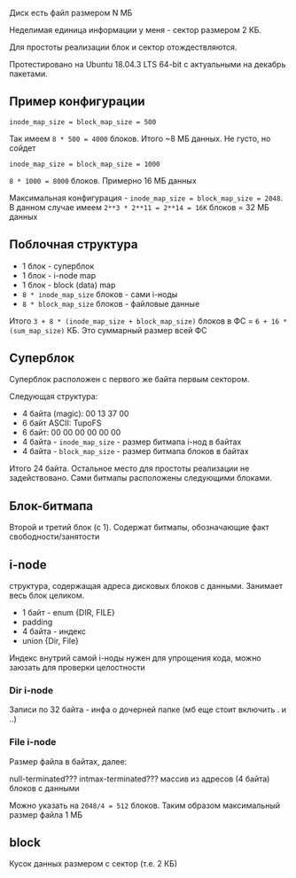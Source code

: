 Диск есть файл размером N МБ

Неделимая единица информации у меня - сектор размером 2 КБ.

Для простоты реализации блок и сектор отождествляются.

Протестировано на Ubuntu 18.04.3 LTS 64-bit с актуальными на декабрь пакетами.

## Пример конфигурации
`inode_map_size = block_map_size = 500`

Так имеем `8 * 500 = 4000` блоков. Итого ~8 МБ данных. Не густо, но сойдет

`inode_map_size = block_map_size = 1000`

`8 * 1000 = 8000` блоков. Примерно 16 МБ данных

Максимальная конфигурация - `inode_map_size = block_map_size = 2048`.
В данном случае имеем `2**3 * 2**11 = 2**14 = 16K` блоков = 32 МБ данных

## Поблочная структура
- 1 блок - суперблок
- 1 блок - i-node map
- 1 блок - block (data) map
- `8 * inode_map_size` блоков - сами i-ноды
- `8 * block_map_size` блоков - файловые данные

Итого `3 + 8 * (inode_map_size + block_map_size)` блоков в ФС =
`6 + 16 * (sum_map_size)` КБ. Это суммарный размер всей ФС

## Суперблок
Суперблок расположен с первого же байта первым сектором.

Следующая структура:
- 4 байта (magic): 00 13 37 00
- 6 байт ASCII: TupoFS
- 6 байт: 00 00 00 00 00 00
- 4 байта - `inode_map_size` - размер битмапа i-нод в байтах
- 4 байта - `block_map_size` - размер битмапа блоков в байтах

Итого 24 байта. Остальное место для простоты реализации не задействовано.
Сами битмапы расположены следующими блоками.

## Блок-битмапа
Второй и третий блок (с 1). Содержат битмапы, обозначающие факт свободности/занятости

## i-node
структура, содержащая адреса дисковых блоков с данными.
Занимает весь блок целиком.

- 1 байт - enum {DIR, FILE}
- padding
- 4 байта - индекс
- union {Dir, File}

Индекс внутрий самой i-ноды нужен для упрощения кода, можно заюзать для проверки целостности

### Dir i-node
Записи по 32 байта - инфа о дочерней папке (мб еще стоит включить . и ..)

### File i-node
Размер файла в байтах, далее:

null-terminated??? intmax-terminated??? массив из адресов (4 байта) блоков с данными

Можно указать на `2048/4 = 512` блоков. Таким образом максимальный размер файла 1 МБ

## block
Кусок данных размером с сектор (т.е. 2 КБ)
